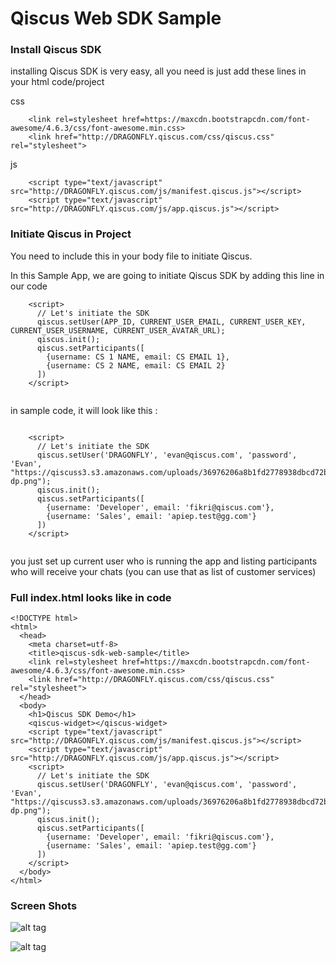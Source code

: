 # Qiscus Web SDK Sample


### Install Qiscus SDK

installing Qiscus SDK is very easy, all you need is just add these lines in your html code/project

css 

```
    <link rel=stylesheet href=https://maxcdn.bootstrapcdn.com/font-awesome/4.6.3/css/font-awesome.min.css>
    <link href="http://DRAGONFLY.qiscus.com/css/qiscus.css" rel="stylesheet">

```

js

```
    <script type="text/javascript" src="http://DRAGONFLY.qiscus.com/js/manifest.qiscus.js"></script>
    <script type="text/javascript" src="http://DRAGONFLY.qiscus.com/js/app.qiscus.js"></script>
```


### Initiate Qiscus in Project

You need to include this in your body file to initiate Qiscus.

In this Sample App, we are going to initiate Qiscus SDK by adding this line in our code 


```
    <script>
      // Let's initiate the SDK
      qiscus.setUser(APP_ID, CURRENT_USER_EMAIL, CURRENT_USER_KEY, CURRENT_USER_USERNAME, CURRENT_USER_AVATAR_URL);
      qiscus.init();
      qiscus.setParticipants([
        {username: CS 1 NAME, email: CS EMAIL 1},
        {username: CS 2 NAME, email: CS EMAIL 2}
      ])
    </script>
    
```


in sample code, it will look like this : 

```

    <script>
      // Let's initiate the SDK
      qiscus.setUser('DRAGONFLY', 'evan@qiscus.com', 'password', 'Evan', "https://qiscuss3.s3.amazonaws.com/uploads/36976206a8b1fd2778938dbcd72b6624/qiscus-dp.png");
      qiscus.init();
      qiscus.setParticipants([
        {username: 'Developer', email: 'fikri@qiscus.com'},
        {username: 'Sales', email: 'apiep.test@gg.com'}
      ])
    </script>
    
```
you just set up current user who is running the app and listing participants who will receive your chats (you can use that as list of customer services)


### Full index.html looks like in code

```
<!DOCTYPE html>
<html>
  <head>
    <meta charset=utf-8>
    <title>qiscus-sdk-web-sample</title>
    <link rel=stylesheet href=https://maxcdn.bootstrapcdn.com/font-awesome/4.6.3/css/font-awesome.min.css>
    <link href="http://DRAGONFLY.qiscus.com/css/qiscus.css" rel="stylesheet">
  </head>
  <body>
    <h1>Qiscus SDK Demo</h1>
    <qiscus-widget></qiscus-widget>
    <script type="text/javascript" src="http://DRAGONFLY.qiscus.com/js/manifest.qiscus.js"></script>
    <script type="text/javascript" src="http://DRAGONFLY.qiscus.com/js/app.qiscus.js"></script>
    <script>
      // Let's initiate the SDK
      qiscus.setUser('DRAGONFLY', 'evan@qiscus.com', 'password', 'Evan', "https://qiscuss3.s3.amazonaws.com/uploads/36976206a8b1fd2778938dbcd72b6624/qiscus-dp.png");
      qiscus.init();
      qiscus.setParticipants([
        {username: 'Developer', email: 'fikri@qiscus.com'},
        {username: 'Sales', email: 'apiep.test@gg.com'}
      ])
    </script>
  </body>
</html>
```

### Screen Shots

![alt tag](https://qiscuss3.s3.amazonaws.com/example@mail.com/xxx/311543ed845d72b45612c4b4d8f7f17d/Screen+Shot+2016-09-13+at+2.49.44+PM.png)

![alt tag](https://qiscuss3.s3.amazonaws.com/example@mail.com/xxx/a9ac848ed14fc533238d8db4eaeba2a4/Screen+Shot+2016-09-13+at+2.54.35+PM.png)
